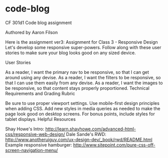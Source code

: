 # code-blog
CF 301d1 Code blog assignment

Authored by Aaron Filson

Here is the assignment ver3:
Assignment for Class 3 - Responsive Design
Let's develop some responsive super-powers. Follow along with these user stories to make sure your blog looks good on any sized device.

User Stories

As a reader, I want the primary nav to be responsive, so that I can get around using any devise.
As a reader, I want the filters to be responsive, so that I can use them easily from any devise.
As a reader, I want the images to be responsive, so that content stays properly proportioned.
Technical Requirements and Grading Rubric

Be sure to use proper viewport settings.
Use mobile-first design principles when adding CSS.
Add new styles in media queries as needed to make the page look good on desktop screens.
For bonus points, include styles for tablet displays.
Helpful Resources

Shay Howe's Intro: http://learn.shayhowe.com/advanced-html-css/responsive-web-design/
Dale Sande's RWD: http://www.anotheruiguy.com/ux-design-dev/_book/rwd/README.html
Example responsive hamburger: http://www.sitepoint.com/pure-css-off-screen-navigation-menu/

